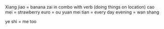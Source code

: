 Xiang jiao = banana
zai in combo with verb (doing things on location)
cao mei = strawberry
euro = ou yuan
mei tian = every day
evening = wan shang



 ye shi = me too

